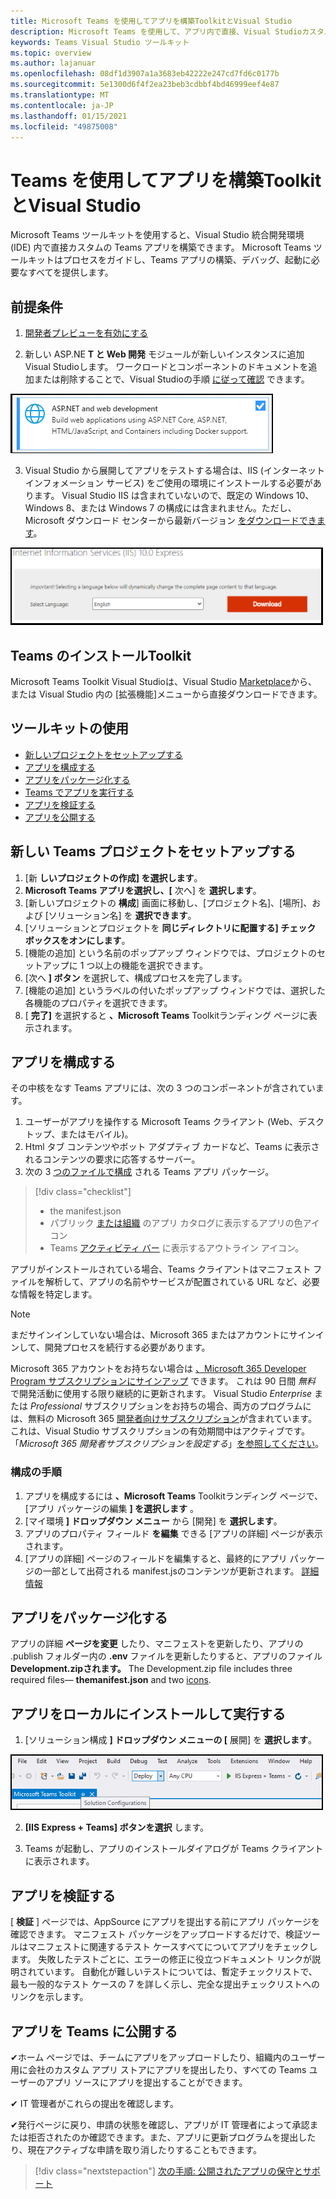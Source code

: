 ```yaml
---
title: Microsoft Teams を使用してアプリを構築ToolkitとVisual Studio
description: Microsoft Teams を使用して、アプリ内で直接、Visual Studioカスタム アプリの構築を開始Toolkit
keywords: Teams Visual Studio ツールキット
ms.topic: overview
ms.author: lajanuar
ms.openlocfilehash: 08df1d3907a1a3683eb42222e247cd7fd6c0177b
ms.sourcegitcommit: 5e1300d6f4f2ea23beb3cdbbf4bd46999eef4e87
ms.translationtype: MT
ms.contentlocale: ja-JP
ms.lasthandoff: 01/15/2021
ms.locfileid: "49875008"
---
```

# <a name="build-apps-with-the-teams-toolkit-and-visual-studio"></a>Teams を使用してアプリを構築ToolkitとVisual Studio

Microsoft Teams ツールキットを使用すると、Visual Studio 統合開発環境 (IDE) 内で直接カスタムの Teams アプリを構築できます。 Microsoft Teams ツールキットはプロセスをガイドし、Teams アプリの構築、デバッグ、起動に必要なすべてを提供します。

## <a name="prerequisites"></a>前提条件

1. [開発者プレビューを有効にする](../resources/dev-preview/developer-preview-intro.md#enable-developer-preview)

1. 新しい ASP.NE **<span></span>T と Web 開発** モジュールが新しいインスタンスに追加Visual Studioします。 ワークロードとコンポーネントのドキュメントを追加または削除することで、Visual Studioの手順 [に従って確認](/visualstudio/install/modify-visual-studio?view=vs-2019&preserve-view=true) できます。

![Visual Studio asp.net モジュール](../assets/images/visual-studio-web-dev-module.png)

3. Visual Studio から展開してアプリをテストする場合は、IIS (インターネット インフォメーション サービス) をご使用の環境にインストールする必要があります。 Visual Studio IIS は含まれていないので、既定の Windows 10、Windows 8、または Windows 7 の構成には含まれません。ただし、Microsoft ダウンロード センターから最新バージョン [をダウンロードできます](https://www.microsoft.com/download/details.aspx?id=48264)。

![IIS ダウンロード ページ ビュー](../assets/images/iis.png)

## <a name="install-the-teams-toolkit"></a>Teams のインストールToolkit

Microsoft Teams Toolkit Visual Studioは、Visual Studio [Marketplace](https://marketplace.visualstudio.com/items?itemName=TeamsDevApp.vsteamstemplate)から、または Visual Studio 内の [拡張機能]メニューから直接ダウンロードできます。

## <a name="using-the-toolkit"></a>ツールキットの使用

- [新しいプロジェクトをセットアップする](#set-up-a-new-teams-project)
- [アプリを構成する](#configure-your-app)
- [アプリをパッケージ化する](#package-your-app)
- [Teams でアプリを実行する](#install-and-run-your-app-locally)
- [アプリを検証する](#validate-your-app)
- [アプリを公開する](#publish-your-app-to-teams)

## <a name="set-up-a-new-teams-project"></a>新しい Teams プロジェクトをセットアップする

1. [新 **しいプロジェクトの作成] を選択します**。
1. **Microsoft Teams アプリを選択し、[** 次へ] を **選択します**。
1. [新しいプロジェクトの **構成**] 画面に移動し、[プロジェクト名]、[場所]、および [ソリューション名] を **選択できます**。
1. [ソリューションとプロジェクトを **同じディレクトリに配置する] チェック ボックスをオンにします**。
1. [機能の追加] という名前のポップアップ ウィンドウでは、プロジェクトのセットアップに 1 つ以上の機能を選択できます。
1. [次へ **] ボタン** を選択して、構成プロセスを完了します。
1. [機能の追加] というラベルの付いたポップアップ ウィンドウでは、選択した各機能のプロパティを選択できます。
1. [ **完了]** を選択すると **、Microsoft Teams** Toolkitランディング ページに表示されます。

## <a name="configure-your-app"></a>アプリを構成する

その中核をなす Teams アプリには、次の 3 つのコンポーネントが含されています。

  1. ユーザーがアプリを操作する Microsoft Teams クライアント (Web、デスクトップ、またはモバイル)。
  1. Html タブ コンテンツやボット アダプティブ カードなど、Teams に表示されるコンテンツの要求に応答するサーバー。
  1. 次の 3 [つのファイルで構成](/concepts/build-and-test/apps-package.md) される Teams アプリ パッケージ。

  > [!div class="checklist"]
  >
  > - the manifest.json
  > - パブリック [または組織](../resources/schema/manifest-schema.md#icons) のアプリ カタログに表示するアプリの色アイコン
 > - Teams [アクティビティ バー](../resources/schema/manifest-schema.md#icons) に表示するアウトライン アイコン。

アプリがインストールされている場合、Teams クライアントはマニフェスト ファイルを解析して、アプリの名前やサービスが配置されている URL など、必要な情報を特定します。

> [!NOTE]
>まだサインインしていない場合は、Microsoft 365 またはアカウントにサインインして、開発プロセスを続行する必要があります。
>
> Microsoft 365 アカウントをお持ちない場合は [、Microsoft 365 Developer Program サブスクリプションにサインアップ](https://developer.microsoft.com/microsoft-365/dev-program) できます。 これは 90 日間 *無料* で開発活動に使用する限り継続的に更新されます。 Visual Studio *Enterprise* または *Professional* サブスクリプションをお持ちの場合、両方のプログラムには、無料の Microsoft 365 [開発者向けサブスクリプション](https://aka.ms/MyVisualStudioBenefits)が含まれています。これは、Visual Studio サブスクリプションの有効期間中はアクティブです。 「*Microsoft 365 開発者サブスクリプションを設定する*」[を参照してください](https://docs.microsoft.com/office/developer-program/office-365-developer-program-get-started)。
>

### <a name="configuration-steps"></a>構成の手順

1. アプリを構成するには **、Microsoft Teams** Toolkitランディング ページで、[アプリ パッケージの編集 **] を選択します** 。
1. [マイ環境 **] ドロップダウン メニュー** から [開発] を **選択します**。
1. アプリのプロパティ フィールド **を編集** できる [アプリの詳細] ページが表示されます。
1. [アプリの詳細] ページのフィールドを編集すると、最終的にアプリ パッケージの一部として出荷される manifest.jsのコンテンツが更新されます。 [詳細情報](https://aka.ms/teams-toolkit-manifest)

## <a name="package-your-app"></a>アプリをパッケージ化する

アプリの詳細 **ページを変更** したり、マニフェストを更新したり、アプリの .publish フォルダー内の **.env** ファイルを更新したりすると、アプリのファイル **Development.zipされます。**  The Development.zip file includes three required files— **themanifest.json** and two [icons](../concepts/build-and-test/apps-package.md#app-icons).

## <a name="install-and-run-your-app-locally"></a>アプリをローカルにインストールして実行する

1. [ソリューション構成 **] ドロップダウン メニューの [** 展開] を **選択します**。

![[ソリューション構成] メニュー](../assets/images/solution-configurations.png)

2. **[IIS Express + Teams] ボタンを選択** します。

1. Teams が起動し、アプリのインストールダイアログが Teams クライアントに表示されます。

## <a name="validate-your-app"></a>アプリを検証する

[ **検証** ] ページでは、AppSource にアプリを提出する前にアプリ パッケージを確認できます。 マニフェスト パッケージをアップロードするだけで、検証ツールはマニフェストに関連するテスト ケースすべてについてアプリをチェックします。 失敗したテストごとに、エラーの修正に役立つドキュメント リンクが説明されています。 自動化が難しいテストについては、暫定チェックリストで、最も一般的なテスト ケースの 7 を詳しく示し、完全な提出チェックリストへのリンクを示します。

## <a name="publish-your-app-to-teams"></a>アプリを Teams に公開する

✔ホーム ページでは、チームにアプリをアップロードしたり、組織内のユーザー用に会社のカスタム アプリ ストアにアプリを提出したり、すべての Teams ユーザーのアプリ ソースにアプリを提出することができます。

✔ IT 管理者がこれらの提出を確認します。

✔発行ページに戻り、申請の状態を確認し、アプリが IT 管理者によって承認または拒否されたのか確認できます。また、アプリに更新プログラムを提出したり、現在アクティブな申請を取り消したりすることもできます。

> [!div class="nextstepaction"]
> [次の手順: 公開されたアプリの保守とサポート](../concepts/deploy-and-publish/appsource/post-publish/overview.md)
>
